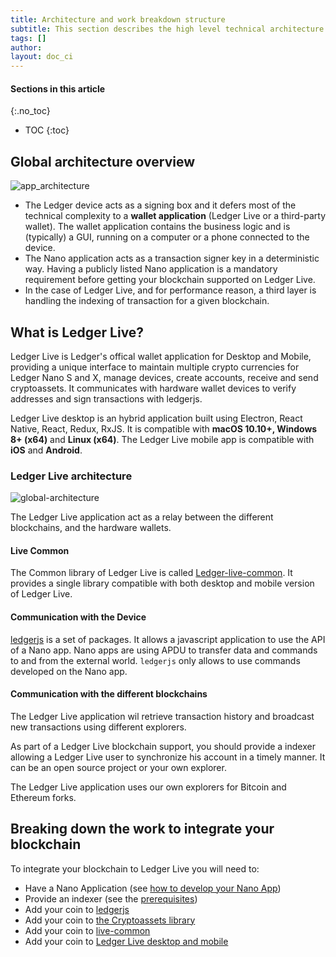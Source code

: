 ```yaml
---
title: Architecture and work breakdown structure
subtitle: This section describes the high level technical architecture of Ledger Live and how the different components interact.
tags: []
author:
layout: doc_ci
---
```


#### Sections in this article
{:.no_toc}
* TOC
{:toc}


## Global architecture overview

<!-- ------------- Image ------------- -->
![app_architecture](../images/app_architecture.png)
<!-- --------------------------------- -->

- The Ledger device acts as a signing box and it defers most of the technical complexity to a **wallet application** (Ledger Live or a third-party wallet). The wallet application contains the business logic and is (typically) a GUI, running on a computer or a phone connected to the device.
- The Nano application acts as a transaction signer key in a deterministic way. Having a publicly listed Nano application is a mandatory requirement before getting your blockchain supported on Ledger Live.
- In the case of Ledger Live, and for performance reason, a third layer is handling the indexing of transaction for a given blockchain.


## What is Ledger Live?

Ledger Live is Ledger's offical wallet application for Desktop and Mobile, providing a unique interface to maintain multiple crypto currencies
for Ledger Nano S and X, manage devices, create accounts, receive and send cryptoassets. It communicates with hardware wallet devices to verify
addresses and sign transactions with ledgerjs.

Ledger Live desktop is an hybrid application built using Electron, React Native, React, Redux, RxJS. It is compatible with **macOS 10.10+, Windows 8+ (x64)** and **Linux (x64)**.
The Ledger Live mobile app is compatible with **iOS** and **Android**.


### Ledger Live architecture

<!-- ------------- Image ------------- -->
![global-architecture](../images/global-architecture.png)
<!-- --------------------------------- -->

The Ledger Live application act as a relay between the different blockchains, and the hardware wallets.

#### Live Common

The Common library of Ledger Live is called [Ledger-live-common](https://github.com/LedgerHQ/ledger-live-common). It provides a single library compatible with both desktop and mobile version of Ledger Live.

#### Communication with the Device

[ledgerjs](https://github.com/LedgerHQ/ledgerjs) is a set of packages. It allows a javascript
application to use the API of a Nano app. Nano apps are using APDU to
transfer data and commands to and from the external world. `ledgerjs` only
allows to use commands developed on the Nano app.


#### Communication with the different blockchains

The Ledger Live application wil retrieve transaction history and broadcast new transactions using different explorers.

As part of a Ledger Live blockchain support, you should provide a indexer allowing a Ledger Live user to synchronize his account in a timely manner. It can be an open source project or your own explorer.

The Ledger Live application uses our own explorers for Bitcoin and Ethereum forks.


## Breaking down the work to integrate your blockchain

To integrate your blockchain to Ledger Live you will need to:
- Have a Nano Application (see [how to develop your Nano App](https://developers.ledger.com/docs/nano-app/introduction/))
- Provide an indexer (see the [prerequisites](https://developers.ledger.com/docs/coin/prerequisites/))
- Add your coin to [ledgerjs](https://developers.ledger.com/docs/coin/js-bindings/)
- Add your coin to [the Cryptoassets library](https://developers.ledger.com/docs/coin/cryptoassets-library/)
- Add your coin to [live-common](https://developers.ledger.com/docs/coin/live-common/)
- Add your coin to [Ledger Live desktop and mobile](https://developers.ledger.com/docs/coin/desktop-mobile/)
